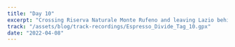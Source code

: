 ```yaml
---
title: "Day 10"
excerpt: "Crossing Riserva Naturale Monte Rufeno and leaving Lazio behind."
track: "/assets/blog/track-recordings/Espresso_Divide_Tag_10.gpx"
date: "2022-04-08"
---
```

